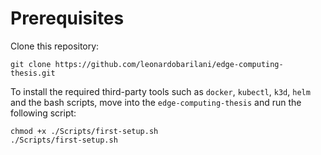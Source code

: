 # Prerequisites

Clone this repository:

	git clone https://github.com/leonardobarilani/edge-computing-thesis.git

To install the required third-party tools such as `docker`, `kubectl`, `k3d`, `helm` and the bash scripts, move into the `edge-computing-thesis` and run the following script:

	chmod +x ./Scripts/first-setup.sh
	./Scripts/first-setup.sh
